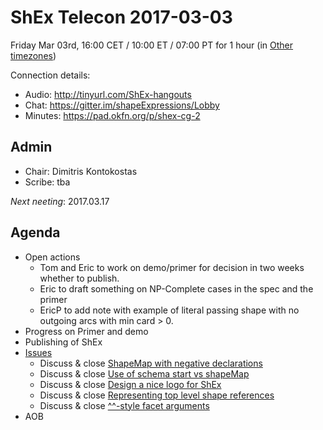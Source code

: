 # ShEx Telecon 2017-03-03

Friday Mar 03rd, 16:00 CET / 10:00 ET / 07:00 PT for 1 hour
(in [Other timezones](https://www.timeanddate.com/worldclock/fixedtime.html?msg=ShEx+CG&iso=20170303T16&p1=195&ah=1))

Connection details:

* Audio: http://tinyurl.com/ShEx-hangouts 
* Chat: https://gitter.im/shapeExpressions/Lobby
* Minutes: https://pad.okfn.org/p/shex-cg-2


## Admin

 * Chair: Dimitris Kontokostas
 * Scribe: tba

*Next neeting*: 2017.03.17

## Agenda 

 * Open actions
   * Tom and Eric to work on demo/primer for decision in two weeks whether to publish.
   * Eric to draft something on NP-Complete cases in the spec and the primer
   * EricP to add note with example of literal passing shape with no outgoing arcs with min card > 0.
 * Progress on Primer and demo
 * Publishing of ShEx
 * [Issues](https://github.com/shexSpec/shex/issues?q=is%3Aopen+is%3Aissue+milestone%3A2.0)
   * Discuss & close [ShapeMap with negative declarations](https://github.com/shexSpec/shex/issues/37)
   * Discuss & close [Use of schema start vs shapeMap](https://github.com/shexSpec/shex/issues/42)
   * Discuss & close [Design a nice logo for ShEx](https://github.com/shexSpec/shex/issues/26)
   * Discuss & close [Representing top level shape references](https://github.com/shexSpec/shex/issues/38)
   * Discuss & close [^^-style facet arguments](https://github.com/shexSpec/shex/issues/41)
 * AOB 
 
